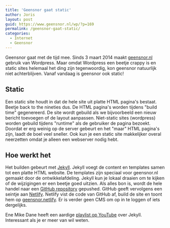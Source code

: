 ```yaml
---
title: 'Geensnor gaat static'
author: Joris
layout: post
guid: https://www.geensnor.nl/wp/?p=169
permalink: /geensnor-gaat-static/
categories:
  - Internet
  - Geensnor
---
```

Geensnor gaat met de tijd mee. Sinds 3 maart 2014 maakt [geensnor.nl](https://www.geensnor.nl) gebruik van Wordpress. Maar omdat Wordpress een beetje crappy is en static sites helemaal het ding zijn tegenwoordig, kon geensnor natuurlijk niet achterblijven. Vanaf vandaag is geensnor ook static!

## Static
Een static site houdt in dat de hele site uit platte HTML pagina's bestaat. Beetje back to the nineties dus. De HTML  pagina's worden tijdens "build time" gegenereerd. De site wordt gebuild als we bijvoorbeeld een nieuw bericht toevoegen of de layout aanpassen. Niet-static sites (wordpress) worden gebuild tijdens "runtime" als de gebruiker de pagina bezoekt. Doordat er erg weinig op de server gebeurt en het "maar" HTML pagina's zijn, laadt de boel veel sneller. Ook kun je een static site makkelijker overal neerzetten omdat je alleen een webserver nodig hebt. 

## Hoe werkt het
Het builden gebeurt met [Jekyll](https://jekyllrb.com/). Jekyll voegt de content en templates samen tot een platte HTML website. De templates zijn speciaal voor geensnor.nl gemaakt door de ontwikkelafdeling. Jekyll kun je lokaal draaien om te kijken of de wijzigingen er een beetje goed uitzien. Als alles bon is, wordt de hele handel naar een [GitHub repository](https://github.com/geensnor/geensnor.nl) gepushed. GitHub geeft vervolgens een seintje aan [Netlify](https://geensnor.netlify.app/). Netlify vist de code van GitHub af, build de site en toont hem op [geensnor.netlify](https://geensnor.netlify.app/). Er is verder geen CMS om op in te loggen of iets dergelijks.

Ene Mike Dane heeft een aardige [playlist op YouTube](https://www.youtube.com/playlist?list=PLLAZ4kZ9dFpOPV5C5Ay0pHaa0RJFhcmcB) over Jekyll. Interessant als je er meer van wil weten.